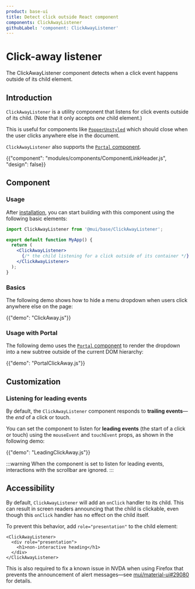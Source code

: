 ```yaml
---
product: base-ui
title: Detect click outside React component
components: ClickAwayListener
githubLabel: 'component: ClickAwayListener'
---
```


# Click-away listener

<p class="description">The ClickAwayListener component detects when a click event happens outside of its child element.</p>

## Introduction

`ClickAwayListener` is a utility component that listens for click events outside of its child. (Note that it only accepts _one_ child element.)

This is useful for components like [`PopperUnstyled`](/base-ui/react-popper/) which should close when the user clicks anywhere else in the document.

`ClickAwayListener` also supports the [`Portal` component](/base-ui/react-portal/).

{{"component": "modules/components/ComponentLinkHeader.js", "design": false}}

## Component

### Usage

After [installation](/base-ui/getting-started/quickstart/#installation), you can start building with this component using the following basic elements:

```jsx
import ClickAwayListener from '@mui/base/ClickAwayListener';

export default function MyApp() {
  return (
    <ClickAwayListener>
      {/* the child listening for a click outside of its container */}
    </ClickAwayListener>
  );
}
```

### Basics

The following demo shows how to hide a menu dropdown when users click anywhere else on the page:

{{"demo": "ClickAway.js"}}

### Usage with Portal

The following demo uses the [`Portal` component](/base-ui/react-portal/) to render the dropdown into a new subtree outside of the current DOM hierarchy:

{{"demo": "PortalClickAway.js"}}

## Customization

### Listening for leading events

By default, the `ClickAwayListener` component responds to **trailing events**—the _end_ of a click or touch.

You can set the component to listen for **leading events** (the start of a click or touch) using the `mouseEvent` and `touchEvent` props, as shown in the following demo:

{{"demo": "LeadingClickAway.js"}}

:::warning
When the component is set to listen for leading events, interactions with the scrollbar are ignored.
:::

## Accessibility

By default, `ClickAwayListener` will add an `onClick` handler to its child. This can result in screen readers announcing that the child is clickable, even though this `onClick` handler has no effect on the child itself.

To prevent this behavior, add `role="presentation"` to the child element:

```tsx
<ClickAwayListener>
  <div role="presentation">
    <h1>non-interactive heading</h1>
  </div>
</ClickAwayListener>
```

This is also required to fix a known issue in NVDA when using Firefox that prevents the announcement of alert messages—see [mui/material-ui#29080](https://github.com/mui/material-ui/issues/29080) for details.
